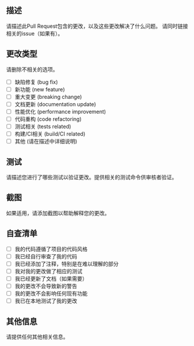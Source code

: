 ## 描述

请描述此Pull Request包含的更改，以及这些更改解决了什么问题。
请同时链接相关的issue（如果有）。

## 更改类型

请删除不相关的选项。

- [ ] 缺陷修复 (bug fix)
- [ ] 新功能 (new feature)
- [ ] 重大变更 (breaking change)
- [ ] 文档更新 (documentation update)
- [ ] 性能优化 (performance improvement)
- [ ] 代码重构 (code refactoring)
- [ ] 测试相关 (tests related)
- [ ] 构建/CI相关 (build/CI related)
- [ ] 其他 (请在描述中详细说明)

## 测试

请描述您进行了哪些测试以验证更改。提供相关的测试命令供审核者验证。

## 截图

如果适用，请添加截图以帮助解释您的更改。

## 自查清单

- [ ] 我的代码遵循了项目的代码风格
- [ ] 我已经自行审查了我的代码
- [ ] 我已经添加了注释，特别是在难以理解的部分
- [ ] 我对我的更改做了相应的测试
- [ ] 我已经更新了文档（如果需要）
- [ ] 我的更改不会导致新的警告
- [ ] 我的更改不会影响任何现有功能
- [ ] 我已在本地测试了我的更改

## 其他信息

请提供任何其他相关信息。 
